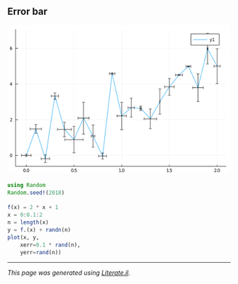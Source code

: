 ## Error bar

![error_bar.png](images/error_bar.png)

```julia
using Random
Random.seed!(2018)

f(x) = 2 * x + 1
x = 0:0.1:2
n = length(x)
y = f.(x) + randn(n)
plot(x, y,
    xerr=0.1 * rand(n),
    yerr=rand(n))
```

---

*This page was generated using [Literate.jl](https://github.com/fredrikekre/Literate.jl).*

